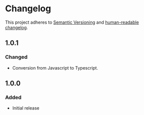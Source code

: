 # Changelog

This project adheres to [Semantic Versioning](https://semver.org/spec/v2.0.0.html)
and [human-readable changelog](https://keepachangelog.com/en/1.0.0/).

## 1.0.1

### Changed

- Conversion from Javascript to Typescript.

## 1.0.0

### Added

- Initial release
